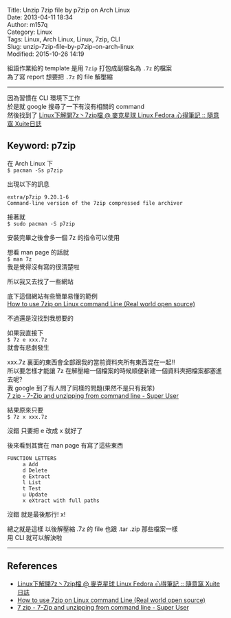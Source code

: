 Title: Unzip 7zip file by p7zip on Arch Linux  
Date: 2013-04-11 18:34  
Author: m157q  
Category: Linux  
Tags: Linux, Arch Linux, Linux, 7zip, CLI  
Slug: unzip-7zip-file-by-p7zip-on-arch-linux  
Modified: 2015-10-26 14:19  
  
組語作業給的 template 是用 `7zip` 打包成副檔名為 `.7z` 的檔案  
為了寫 report 想要把 `.7z` 的 file 解壓縮  
  
---  
  
因為習慣在 CLI 環境下工作  
於是就 google 搜尋了一下有沒有相關的 command  
然後找到了 [Linux下解開7z丶7zip檔 @ 麥克星球 Linux Fedora 心得筆記 :: 隨意窩 Xuite日誌](http://blog.xuite.net/michaelr/linux/17595860)  
  
## Keyword: p7zip  
  
在 Arch Linux 下  
`$ pacman -Ss p7zip`  
  
出現以下的訊息  
```  
extra/p7zip 9.20.1-6  
Command-line version of the 7zip compressed file archiver  
```  
  
接著就  
`$ sudo pacman -S p7zip`  
  
  
安裝完畢之後會多一個 7z 的指令可以使用  
  
想看 man page 的話就  
`$ man 7z`  
我是覺得沒有寫的很清楚啦  
  
所以我又去找了一些網站  
  
底下這個網站有些簡單易懂的範例  
[How to use 7zip on Linux command Line (Real world open source)](https://www.ibm.com/developerworks/community/blogs/6e6f6d1b-95c3-46df-8a26-b7efd8ee4b57/entry/how_to_use_7zip_on_linux_command_line144?lang=en)  
  
  
不過還是沒找到我想要的  
  
如果我直接下  
`$ 7z e xxx.7z`  
就會有悲劇發生  
  
xxx.7z 裏面的東西會全部跟我的當前資料夾所有東西混在一起!!  
所以要怎樣才能讓 7z 在解壓縮一個檔案的時候順便新建一個資料夾把檔案都塞進去呢?  
我 google 到了有人問了同樣的問題(果然不是只有我笨)  
[7 zip - 7-Zip and unzipping from command line - Super User](http://superuser.com/questions/95902/7-zip-and-unzipping-from-command-line)  
  
  
結果原來只要  
`$ 7z x xxx.7z`  
  
沒錯 只要把 e 改成 x 就好了  
  
後來看到其實在 man page 有寫了這些東西  
```  
FUNCTION LETTERS  
	 a Add  
	 d Delete  
	 e Extract  
	 l List  
	 t Test  
	 u Update  
	 x eXtract with full paths  
```  
沒錯 就是最後那行! x!  
  
總之就是這樣 以後解壓縮 .7z 的 file 也跟 .tar .zip 那些檔案一樣  
用 CLI 就可以解決啦  
  
---  
  
## References  
  
+ [Linux下解開7z丶7zip檔 @ 麥克星球 Linux Fedora 心得筆記 :: 隨意窩 Xuite日誌](http://blog.xuite.net/michaelr/linux/17595860)  
+ [How to use 7zip on Linux command Line (Real world open source)](https://www.ibm.com/developerworks/community/blogs/6e6f6d1b-95c3-46df-8a26-b7efd8ee4b57/entry/how_to_use_7zip_on_linux_command_line144?lang=en)  
+ [7 zip - 7-Zip and unzipping from command line - Super User](http://superuser.com/questions/95902/7-zip-and-unzipping-from-command-line)  
